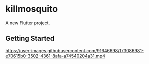 # killmosquito

A new Flutter project.

## Getting Started



https://user-images.githubusercontent.com/91646698/173086981-e70615b0-3502-4361-8afa-a74540204a31.mp4

